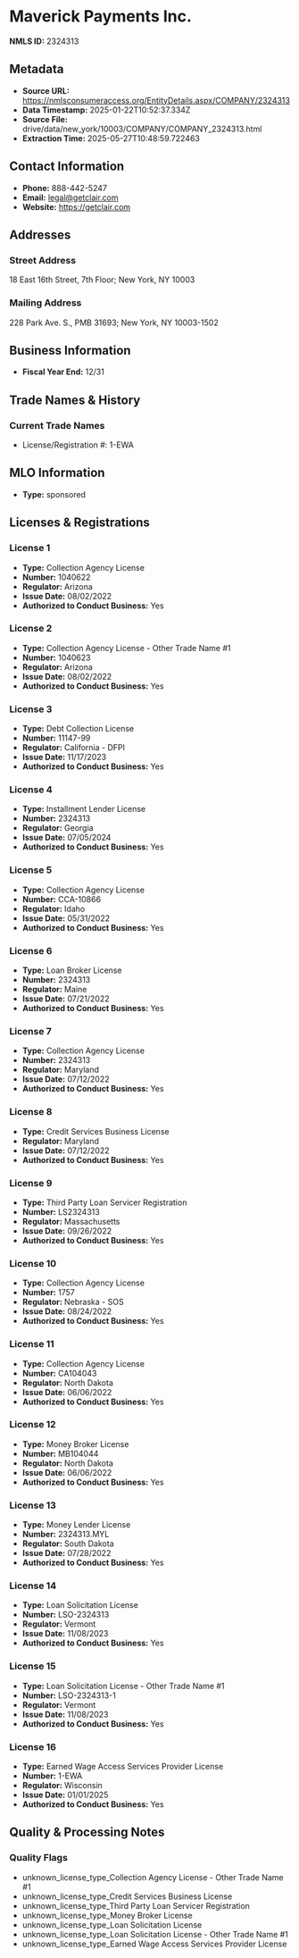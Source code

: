 # Maverick Payments Inc.

**NMLS ID:** 2324313

## Metadata
- **Source URL:** https://nmlsconsumeraccess.org/EntityDetails.aspx/COMPANY/2324313
- **Data Timestamp:** 2025-01-22T10:52:37.334Z
- **Source File:** drive/data/new_york/10003/COMPANY/COMPANY_2324313.html
- **Extraction Time:** 2025-05-27T10:48:59.722463

## Contact Information
- **Phone:** 888-442-5247
- **Email:** legal@getclair.com
- **Website:** https://getclair.com

## Addresses
### Street Address
18 East 16th Street, 7th Floor; New York, NY 10003

### Mailing Address
228 Park Ave. S., PMB 31693; New York, NY 10003-1502

## Business Information
- **Fiscal Year End:** 12/31

## Trade Names & History
### Current Trade Names
- License/Registration #: 1-EWA

## MLO Information
- **Type:** sponsored

## Licenses & Registrations

### License 1
- **Type:** Collection Agency License
- **Number:** 1040622
- **Regulator:** Arizona
- **Issue Date:** 08/02/2022
- **Authorized to Conduct Business:** Yes

### License 2
- **Type:** Collection Agency License - Other Trade Name #1
- **Number:** 1040623
- **Regulator:** Arizona
- **Issue Date:** 08/02/2022
- **Authorized to Conduct Business:** Yes

### License 3
- **Type:** Debt Collection License
- **Number:** 11147-99
- **Regulator:** California - DFPI
- **Issue Date:** 11/17/2023
- **Authorized to Conduct Business:** Yes

### License 4
- **Type:** Installment Lender License
- **Number:** 2324313
- **Regulator:** Georgia
- **Issue Date:** 07/05/2024
- **Authorized to Conduct Business:** Yes

### License 5
- **Type:** Collection Agency License
- **Number:** CCA-10866
- **Regulator:** Idaho
- **Issue Date:** 05/31/2022
- **Authorized to Conduct Business:** Yes

### License 6
- **Type:** Loan Broker License
- **Number:** 2324313
- **Regulator:** Maine
- **Issue Date:** 07/21/2022
- **Authorized to Conduct Business:** Yes

### License 7
- **Type:** Collection Agency License
- **Number:** 2324313
- **Regulator:** Maryland
- **Issue Date:** 07/12/2022
- **Authorized to Conduct Business:** Yes

### License 8
- **Type:** Credit Services Business License
- **Regulator:** Maryland
- **Issue Date:** 07/12/2022
- **Authorized to Conduct Business:** Yes

### License 9
- **Type:** Third Party Loan Servicer Registration
- **Number:** LS2324313
- **Regulator:** Massachusetts
- **Issue Date:** 09/26/2022
- **Authorized to Conduct Business:** Yes

### License 10
- **Type:** Collection Agency License
- **Number:** 1757
- **Regulator:** Nebraska - SOS
- **Issue Date:** 08/24/2022
- **Authorized to Conduct Business:** Yes

### License 11
- **Type:** Collection Agency License
- **Number:** CA104043
- **Regulator:** North Dakota
- **Issue Date:** 06/06/2022
- **Authorized to Conduct Business:** Yes

### License 12
- **Type:** Money Broker License
- **Number:** MB104044
- **Regulator:** North Dakota
- **Issue Date:** 06/06/2022
- **Authorized to Conduct Business:** Yes

### License 13
- **Type:** Money Lender License
- **Number:** 2324313.MYL
- **Regulator:** South Dakota
- **Issue Date:** 07/28/2022
- **Authorized to Conduct Business:** Yes

### License 14
- **Type:** Loan Solicitation License
- **Number:** LSO-2324313
- **Regulator:** Vermont
- **Issue Date:** 11/08/2023
- **Authorized to Conduct Business:** Yes

### License 15
- **Type:** Loan Solicitation License - Other Trade Name #1
- **Number:** LSO-2324313-1
- **Regulator:** Vermont
- **Issue Date:** 11/08/2023
- **Authorized to Conduct Business:** Yes

### License 16
- **Type:** Earned Wage Access Services Provider License
- **Number:** 1-EWA
- **Regulator:** Wisconsin
- **Issue Date:** 01/01/2025
- **Authorized to Conduct Business:** Yes

## Quality & Processing Notes
### Quality Flags
- unknown_license_type_Collection Agency License - Other Trade Name #1
- unknown_license_type_Credit Services Business License
- unknown_license_type_Third Party Loan Servicer Registration
- unknown_license_type_Money Broker License
- unknown_license_type_Loan Solicitation License
- unknown_license_type_Loan Solicitation License - Other Trade Name #1
- unknown_license_type_Earned Wage Access Services Provider License
